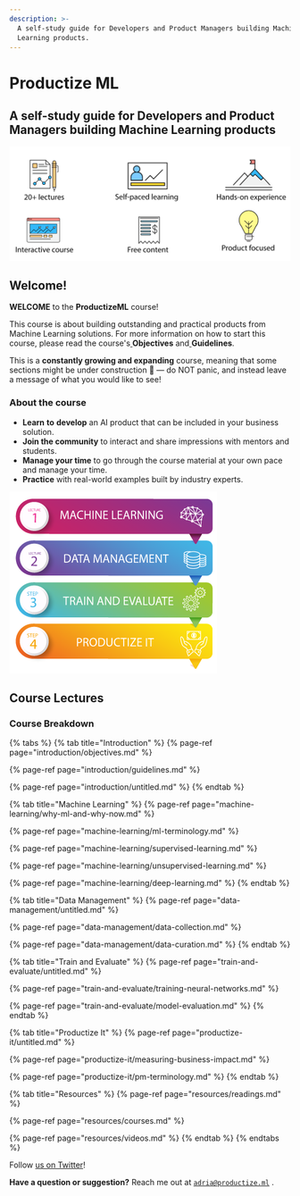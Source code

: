 ```yaml
---
description: >-
  A self-study guide for Developers and Product Managers building Machine
  Learning products.
---
```


# Productize ML

## A self-study guide for Developers and Product Managers building Machine Learning products

![](.gitbook/assets/intro-menu.png)

## Welcome!

**WELCOME** to the **ProductizeML** course! 

This course is about building outstanding and practical products from Machine Learning solutions. For more information on how to start this course, please read the course's[ ](https://productize.ml/Objectives-2abf4db47bb745748f745efa276e5b85)**Objectives** and[ ](https://productize.ml/Guidelines-44840ce96a424e4390a6856878b65d59)**Guidelines**. 

This is a **constantly growing and expanding** course, meaning that some sections might be under construction 🚧 — do NOT panic, and instead leave a message of what you would like to see!

### About the course

* **Learn** **to** **develop** an AI product that can be included in your business solution.
* **Join the community** to interact and share impressions with mentors and students.
* **Manage your time** to go through the course material at your own pace and manage your time.
* **Practice** with real-world examples built by industry experts.

![](.gitbook/assets/course-lectures.png)

## Course Lectures

### Course Breakdown

{% tabs %}
{% tab title="Introduction" %}
{% page-ref page="introduction/objectives.md" %}

{% page-ref page="introduction/guidelines.md" %}

{% page-ref page="introduction/untitled.md" %}
{% endtab %}

{% tab title="Machine Learning" %}
{% page-ref page="machine-learning/why-ml-and-why-now.md" %}

{% page-ref page="machine-learning/ml-terminology.md" %}

{% page-ref page="machine-learning/supervised-learning.md" %}

{% page-ref page="machine-learning/unsupervised-learning.md" %}

{% page-ref page="machine-learning/deep-learning.md" %}
{% endtab %}

{% tab title="Data Management" %}
{% page-ref page="data-management/untitled.md" %}

{% page-ref page="data-management/data-collection.md" %}

{% page-ref page="data-management/data-curation.md" %}
{% endtab %}

{% tab title="Train and Evaluate" %}
{% page-ref page="train-and-evaluate/untitled.md" %}

{% page-ref page="train-and-evaluate/training-neural-networks.md" %}

{% page-ref page="train-and-evaluate/model-evaluation.md" %}
{% endtab %}

{% tab title="Productize It" %}
{% page-ref page="productize-it/untitled.md" %}

{% page-ref page="productize-it/measuring-business-impact.md" %}

{% page-ref page="productize-it/pm-terminology.md" %}
{% endtab %}

{% tab title="Resources" %}
{% page-ref page="resources/readings.md" %}

{% page-ref page="resources/courses.md" %}

{% page-ref page="resources/videos.md" %}
{% endtab %}
{% endtabs %}

Follow [us on Twitter](https://twitter.com/productizeML)!

**Have a question or suggestion?** Reach me out at [`adria@productize.ml`](mailto:adria@productize.ml) .

